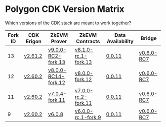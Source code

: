 # Polygon CDK Version Matrix

Which versions of the CDK stack are meant to work together?

Fork ID|CDK Erigon|ZkEVM Prover|ZkEVM Contracts|Data Availability|Bridge
---|---|---|---|---|---
13|[v2.61.2](https://github.com/0xPolygonHermez/cdk-erigon/releases/tag/v2.61.2)|[v9.0.0-RC2-fork.13](https://github.com/0xPolygonHermez/zkevm-prover/releases/tag/v9.0.0-RC2)|[v8.1.0-rc.1-fork.13](https://github.com/0xPolygonHermez/zkevm-contracts/releases/tag/v8.1.0-rc.1-fork.13)|[0.0.11](https://github.com/0xPolygon/cdk-data-availability/releases/tag/v0.0.11)|[v0.6.0-RC7](https://github.com/0xPolygonHermez/zkevm-bridge-service/releases/tag/v0.6.0-RC7)
12|[v2.60.2](https://github.com/0xPolygonHermez/cdk-erigon/releases/tag/v2.60.2)|[v8.0.0-RC14-fork.12](https://github.com/0xPolygonHermez/zkevm-prover/releases/tag/v8.0.0-RC14)|[v8.0.0-fork.12](https://github.com/0xPolygonHermez/zkevm-contracts/releases/tag/v8.0.0-fork.12)|[0.0.11](https://github.com/0xPolygon/cdk-data-availability/releases/tag/v0.0.11)|[v0.6.0-RC7](https://github.com/0xPolygonHermez/zkevm-bridge-service/releases/tag/v0.6.0-RC7)
11|[v2.60.2](https://github.com/0xPolygonHermez/cdk-erigon/releases/tag/v2.60.2)|[v7.0.4-fork.11](https://github.com/0xPolygonHermez/zkevm-prover/releases/tag/v7.0.4)|[v7.0.0-rc.2-fork.11](https://github.com/0xPolygonHermez/zkevm-contracts/releases/tag/v7.0.0-rc.2-fork.11)|[0.0.11](https://github.com/0xPolygon/cdk-data-availability/releases/tag/v0.0.11)|[v0.6.0-RC7](https://github.com/0xPolygonHermez/zkevm-bridge-service/releases/tag/v0.6.0-RC7)
9|[v2.60.2](https://github.com/0xPolygonHermez/cdk-erigon/releases/tag/v2.60.2)|[v6.0.8](https://github.com/0xPolygonHermez/zkevm-prover/releases/tag/v6.0.8)|[v6.0.0-rc.1-fork.9](https://github.com/0xPolygonHermez/zkevm-contracts/releases/tag/v6.0.0-rc.1-fork.9)|[0.0.11](https://github.com/0xPolygon/cdk-data-availability/releases/tag/v0.0.11)|[v0.6.0-RC7](https://github.com/0xPolygonHermez/zkevm-bridge-service/releases/tag/v0.6.0-RC7)
